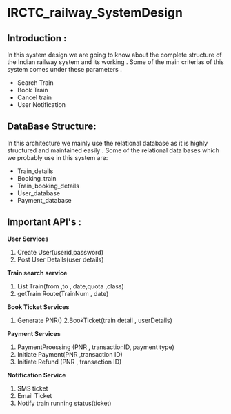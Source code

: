 # IRCTC_railway_SystemDesign

## Introduction :
In this system design we are going to know about the complete structure of the Indian railway system and its working .
Some of the main criterias of this system comes under these parameters .
- Search Train 
- Book Train
- Cancel train 
- User Notification

## DataBase Structure:
In this architecture we mainly use the relational database as it is highly structured and maintained easily .
Some of the relational data bases which we probably use in this system are:
- Train_details
- Booking_train
- Train_booking_details
- User_database
- Payment_database

## Important API's :
**User Services** 
   1. Create User(userid,password)
   2. Post User Details(user details)
 
**Train search service**
   1. List Train(from ,to , date,quota ,class)
   2. getTrain Route(TrainNum , date)

**Book Ticket Services**
   1. Generate PNR()
   2.BookTicket(train detail , userDetails)
   
**Payment Services**
   1. PaymentProessing (PNR , transactionID, payment type)
   2. Initiate Payment(PNR ,transaction ID)
   3. Initiate Refund (PNR , transaction ID)
   
  **Notification Service**
  1. SMS ticket
  2. Email Ticket
  3. Notify train running status(ticket)

